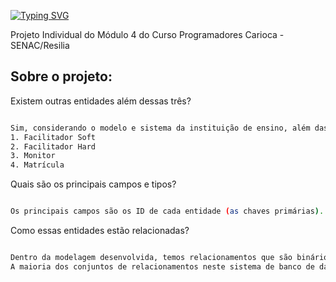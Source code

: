 [![Typing SVG](https://readme-typing-svg.herokuapp.com/?color=DE6800&size=35&center=true&vCenter=true&width=1000&lines=+Sistema+de+Acompanhamento+do+Resilia+-+SAR+)](https://git.io/typing-svg)

Projeto Individual do Módulo 4 do Curso Programadores Carioca - SENAC/Resilia

<h2>Sobre o projeto:</h2>
Existem outras entidades além dessas três?

```sh

Sim, considerando o modelo e sistema da instituição de ensino, além das entidades que foram solicitadas (curso, turmas e alunos), foi necessário adicionar mais 4 entidades, sendo elas:
1. Facilitador Soft
2. Facilitador Hard
3. Monitor
4. Matrícula

```

Quais são os principais campos e tipos?

```sh

Os principais campos são os ID de cada entidade (as chaves primárias). A maioria dos campos são INT. 

```

Como essas entidades estão relacionadas?

```sh

Dentro da modelagem desenvolvida, temos relacionamentos que são binários e ternários. Por exemplo, o relacionamento Cursos-Turmas é um conjunto de relacionamentos binários, ou seja, ele envolve dois conjuntos de entidades. 
A maioria dos conjuntos de relacionamentos neste sistema de banco de dados é binária. Porém, existem conjuntos de relacionamentos que envolvem mais de dois conjuntos de entidades, como o relacionamento entre Turmas-Matrícula-Alunos. 

```
